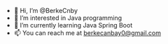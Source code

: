 - 👋 Hi, I’m @BerkeCnby
- 👀 I’m interested in Java programming
- 🌱 I’m currently learning Java Spring Boot
- 📫 You can reach me at berkecanbay0@gmail.com 
